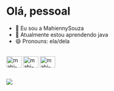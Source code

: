 # Olá, pessoal
- 👋 Eu sou a MahiennySouza
- 🌱 Atualmente estou aprendendo java
- 😄 Pronouns: ela/dela

<div style="display: inline_block"><br>
<img align="center" alt="mahi-html" height="30" width="40" src="https://icongr.am/devicon/html5-original.svg">
<img align="center" alt="mahi-css3" height="30" width="40" src="https://icongr.am/devicon/css3-original.svg">
<img align="center" alt="mahi-java" height="30" width="40" src="https://icongr.am/devicon/java-original-wordmark.svg">
</div>

##

<div>
  <a href="https://www.linkedin.com/in/mahienny-souza-a87925318" target="_blank"><img src="https://img.shields.io/badge/LinkedIn-0077B5?style=for-the-badge&logo=linkedin&logoColor=white" targe="_blank"></a>
</div>

